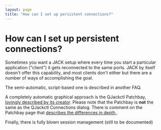 ```yaml
---
layout: page
title: "How can I set up persistent connections?"
---
```


# How can I set up persistent connections?

Sometimes you want a JACK setup where every time you start a particular
application ("client") it gets reconnected to the same ports. JACK by itself
doesn't offer this capability, and most clients don't either but there are a
number of ways of accomplishing the goal.

The semi-automatic, script-based one is described in another FAQ.

A completely automatic graphical approach is the QJackctl Patchbay,
[lovingly described by its creator](http://www.rncbc.org/drupal/node/76).
Please note that the Patchbay is **not** the same as the
QJackctl Connections dialog. There is comment on the Patchbay page that
[describes the differences in depth
](http://www.rncbc.org/drupal/node/76#comment-1743).

Finally, there is fully blown session management (still to be documented)

